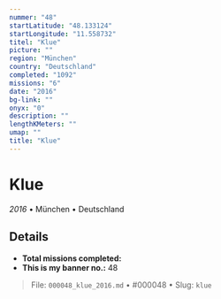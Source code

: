 ```yaml
---
nummer: "48"
startLatitude: "48.133124"
startLongitude: "11.558732"
titel: "Klue"
picture: ""
region: "München"
country: "Deutschland"
completed: "1092"
missions: "6"
date: "2016"
bg-link: ""
onyx: "0"
description: ""
lengthKMeters: ""
umap: ""
title: "Klue"
---
```

# Klue

*2016* • München • Deutschland



## Details


- **Total missions completed:** 
- **This is my banner no.:** 48





> File: `000048_klue_2016.md` • #000048 • Slug: `klue`

